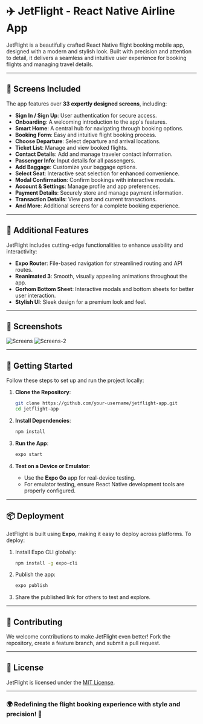 # ✈️ JetFlight - React Native Airline App  

JetFlight is a beautifully crafted React Native flight booking mobile app, designed with a modern and stylish look. Built with precision and attention to detail, it delivers a seamless and intuitive user experience for booking flights and managing travel details.  

---

## 📱 Screens Included  
The app features over **33 expertly designed screens**, including:  
- **Sign In / Sign Up**: User authentication for secure access.  
- **Onboarding**: A welcoming introduction to the app's features.  
- **Smart Home**: A central hub for navigating through booking options.  
- **Booking Form**: Easy and intuitive flight booking process.  
- **Choose Departure**: Select departure and arrival locations.  
- **Ticket List**: Manage and view booked flights.  
- **Contact Details**: Add and manage traveler contact information.  
- **Passenger Info**: Input details for all passengers.  
- **Add Baggage**: Customize your baggage options.  
- **Select Seat**: Interactive seat selection for enhanced convenience.  
- **Modal Confirmation**: Confirm bookings with interactive modals.  
- **Account & Settings**: Manage profile and app preferences.  
- **Payment Details**: Securely store and manage payment information.  
- **Transaction Details**: View past and current transactions.  
- **And More**: Additional screens for a complete booking experience.  

---

## 🌟 Additional Features  
JetFlight includes cutting-edge functionalities to enhance usability and interactivity:  
- **Expo Router**: File-based navigation for streamlined routing and API routes.  
- **Reanimated 3**: Smooth, visually appealing animations throughout the app.  
- **Gorhom Bottom Sheet**: Interactive modals and bottom sheets for better user interaction.  
- **Stylish UI**: Sleek design for a premium look and feel.  

---

## 📸 Screenshots  
![Screens](https://github.com/user-attachments/assets/15c98a07-7e7f-4e96-9993-58678d101aa5)
![Screens-2](https://github.com/user-attachments/assets/2b0e8ebd-e3b3-4b4a-b8ee-579de68032a4)


---

## 🚀 Getting Started  
Follow these steps to set up and run the project locally:  

1. **Clone the Repository**:  
   ```bash
   git clone https://github.com/your-username/jetflight-app.git
   cd jetflight-app
   ```  

2. **Install Dependencies**:  
   ```bash
   npm install  
   ```  

3. **Run the App**:  
   ```bash
   expo start  
   ```  

4. **Test on a Device or Emulator**:  
   - Use the **Expo Go** app for real-device testing.  
   - For emulator testing, ensure React Native development tools are properly configured.  

---

## 📦 Deployment  
JetFlight is built using **Expo**, making it easy to deploy across platforms. To deploy:  
1. Install Expo CLI globally:  
   ```bash
   npm install -g expo-cli  
   ```  
2. Publish the app:  
   ```bash
   expo publish  
   ```  
3. Share the published link for others to test and explore.  

---

## 🤝 Contributing  
We welcome contributions to make JetFlight even better! Fork the repository, create a feature branch, and submit a pull request.  

---

## 📄 License  
JetFlight is licensed under the [MIT License](LICENSE).  

---

### 🌍 Redefining the flight booking experience with style and precision! 🌟
